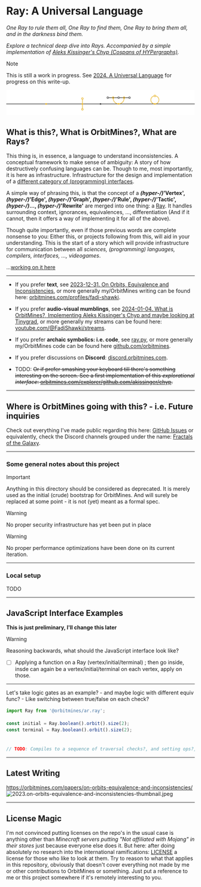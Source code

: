# Ray: A Universal Language
*One Ray to rule them all, One Ray to find them, One Ray to bring them all, and in the darkness bind them.*

*Explore a technical deep dive into Rays. Accompanied by a simple implementation of [Aleks Kissinger's Chyp (Cospans of HYPergraphs)](https://github.com/akissinger/chyp).*

> [!NOTE]
> This is still a work in progress. See [2024. A Universal Language](https://github.com/orbitmines/orbitmines.com/pull/28) for progress on this write-up.

![header](./header.png)

## What is this?, What is OrbitMines?, What are Rays?

This thing is, in essence, a language to understand inconsistencies. A conceptual framework to make sense of ambiguity: A story of how destructively confusing languages can be. Though to me, most importantly, it is here as infrastructure. Infrastructure for the design and implementation of a [different category of (programming) interfaces](https://orbitmines.com/papers/on-orbits-equivalence-and-inconsistencies).

A simple way of phrasing this, is that the concept of a **_(hyper-/)_'Vertex', _(hyper-/)_'Edge', _(hyper-/)_'Graph', _(hyper-/)_'Rule', _(hyper-/)_'Tactic', _(hyper-/)_..., _(hyper-/)_'Rewrite'** are merged into one thing: a [Ray](ar.ray/ray.py/ray.py). It handles surrounding context, ignorances, equivalences, ..., differentiation (And if it cannot, then it offers a way of implementing it for all of the above). 

Though quite importantly, even if those previous words are complete nonsense to you: Either this, or projects following from this, will aid in your understanding. This is the start of a story which will provide infrastructure for communication between all *sciences, (programming) languages, compilers, interfaces, ..., videogames*.

...[working on it here](https://2024-a-universal-language.orbitmines-com.pages.dev/papers/a-universal-language)

---

- If you prefer **text**, see [2023-12-31. On Orbits, Equivalence and Inconsistencies](https://orbitmines.com/papers/on-orbits-equivalence-and-inconsistencies), or more generally my/OrbitMines writing can be found here: [orbitmines.com/profiles/fadi-shawki](https://orbitmines.com/profiles/fadi-shawki).


- If you prefer **audio-visual mumblings**, see [2024-01-04. What is OrbitMines?, Implementing Aleks Kissinger's Chyp and maybe looking at Tinygrad](https://www.youtube.com/watch?v=O6v_gzlI1kY), or more generally my streams can be found here: [youtube.com/@FadiShawki/streams](https://www.youtube.com/@FadiShawki/streams).


- If you prefer **archaic symbolics: i.e. code**, see [ray.py](ar.ray/ray.py/ray.py), or more generally my/OrbitMines code can be found here [github.com/orbitmines](https://github.com/orbitmines/).


- If you prefer discussions on **Discord**: [discord.orbitmines.com](https://discord.orbitmines.com).


- TODO: ~~Or if prefer smashing your keyboard till there's something interesting on the screen. See a first implementation of this *explorational interface*: [orbitmines.com/explorer/github.com/akissinger/chyp](https://orbitmines.com/explorer/github.com/akissinger/chyp).~~

---

## Where is OrbitMines going with this? - i.e. Future inquiries

Check out everything I've made public regarding this here: [GitHub Issues](https://github.com/orbitmines/orbitmines.com/issues) or equivalently, check the Discord channels grouped under the name: [Fractals of the Galaxy](https://discord.com/channels/1055502602365845534/1114584997702156388).

---

### Some general notes about this project

> [!IMPORTANT]
> Anything in this directory should be considered as deprecated. It is merely used as the initial (crude) bootstrap for OrbitMines. And will surely be replaced at some point - it is not (yet) meant as a formal spec.

> [!WARNING]
> No proper security infrastructure has yet been put in place

> [!WARNING]
> No proper performance optimizations have been done on its current iteration.

---

### Local setup

TODO
    
---

## JavaScript Interface Examples

**This is just preliminary, I'll change this later**

> [!WARNING]
> Reasoning backwards, what should the JavaScript interface look like?

- [ ] Applying a function on a Ray (vertex/initial/terminal) ; then go inside, insde can again be a vertex/initial/terminal on each vertex, apply on those.

---

Let's take logic gates as an example? - and maybe logic with different equiv func? - Like switching between true/false on each check?

```ts
import Ray from '@orbitmines/ar.ray';

const initial = Ray.boolean().orbit().size(2);
const terminal = Ray.boolean().orbit().size(2);


// TODO: Compiles to a sequence of traversal checks?, and setting ops?, and arbitrary many of them make up a program.

```

---

## Latest Writing
https://orbitmines.com/papers/on-orbits-equivalence-and-inconsistencies/
![2023.on-orbits-equivalence-and-inconsistencies-thumbnail.jpeg](./orbitmines.com/public/papers/on-orbits-equivalence-and-inconsistencies/images/thumbnail/3840x2160.jpeg)

---

## License Magic

I'm not convinced putting licenses on the repo's in the usual case is anything other than *Minecraft servers putting "Not affiliated with Mojang" in their stores* just because everyone else does it. But here: after doing absolutely no research into the international ramifications: [LICENSE](./LICENSE) a license for those who like to look at them. Try to reason to what that applies in this repository, obviously that doesn't cover everything not made by me or other contributions to OrbitMines or something. Just put a reference to me or this project somewhere if it's remotely interesting to you.
